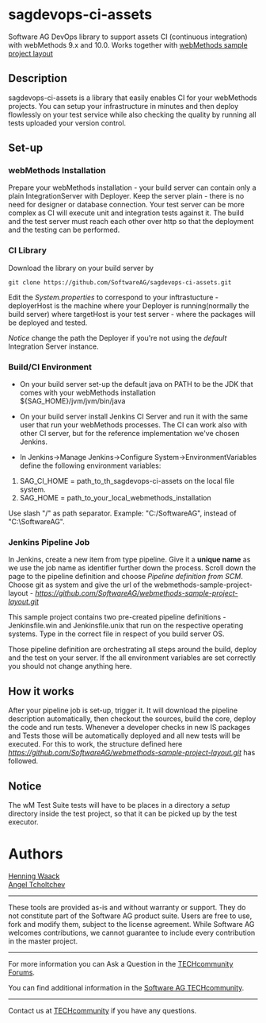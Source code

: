 # sagdevops-ci-assets
Software AG DevOps library to support assets CI (continuous integration) with webMethods 9.x and 10.0. Works together with [webMethods sample project layout](https://github.com/SoftwareAG/webmethods-sample-project-layout)


## Description
sagdevops-ci-assets is a library that easily enables CI for your webMethods projects. You can setup your infrastructure in minutes and then deploy flowlessly on your test service while also checking the quality
by running all tests uploaded your version control.


## Set-up

### webMethods Installation
Prepare your webMethods installation - your build server can contain only a plain IntegrationServer with Deployer. Keep the server plain - there is no need for designer or database connection.
Your test server can be more complex as CI will execute unit and integration tests against it. The build and the test server must reach each other over http so that the deployment and the testing can be performed.

### CI Library
Download the library on your build server by

```
git clone https://github.com/SoftwareAG/sagdevops-ci-assets.git
```

Edit the _System.properties_ to correspond to your inftrastucture - deployerHost is the machine where your Deployer is running(normally the build server) where targetHost is your test server - where the packages will be deployed and tested. 

*Notice* change the path the Deployer if you're not using the _default_ Integration Server instance.


### Build/CI Environment 
* On your build server set-up the default java on PATH to be the JDK that comes with your webMethods installation ${SAG_HOME}/jvm/jvm/bin/java

* On your build server install Jenkins CI Server and run it with the same user that run your webMethods processes. The CI can work also with other CI server, but for the reference implementation  we've chosen Jenkins.

* In Jenkins->Manage Jenkins->Configure System->EnvironmentVariables define the following environment variables:
1. SAG_CI_HOME = path_to_th_sagdevops-ci-assets on the local file system.
2. SAG_HOME = path_to_your_local_webmethods_installation

Use slash "/" as path separator. Example: "C:/SoftwareAG", instead of "C:\SoftwareAG".



### Jenkins Pipeline Job
In Jenkins, create a new item from type pipeline. Give it a **unique name** as we use the job name as identifier further down the process. Scroll down the page to the pipeline definition
and choose _Pipeline definition from SCM_. Choose git as system and give the url of the webmethods-sample-project-layout - _https://github.com/SoftwareAG/webmethods-sample-project-layout.git_

This sample project contains two pre-created pipeline definitions - Jenkinsfile.win and Jenkinsfile.unix that run on the respective operating systems. Type in the correct file in respect of you 
build server OS.

Those pipeline definition are orchestrating all steps around the build, deploy and the test on your server. If the all environment variables are set correctly you should not change anything here.


## How it works
After your pipeline job is set-up, trigger it. It will download the pipeline description automatically, then checkout the sources, build the core, deploy the code and run tests. 
Whenever a developer checks in new IS packages and Tests those will be automatically deployed and all new tests will be executed. For this to work, the structure defined here  _https://github.com/SoftwareAG/webmethods-sample-project-layout.git_ has followed.

## Notice
The wM Test Suite tests will have to be places in a directory a *setup* directory inside the test project, so that it can be picked up by the test executor.


# Authors
[Henning Waack](mailto:Henning.Waack@softwareag.com)  
[Angel Tcholtchev](mailto:Angel.tcholtchev@softwareag.com)

______________________
These tools are provided as-is and without warranty or support. They do not constitute part of the Software AG product suite. Users are free to use, fork and modify them, subject to the license agreement. While Software AG welcomes contributions, we cannot guarantee to include every contribution in the master project.
_____________
For more information you can Ask a Question in the [TECHcommunity Forums](https://tech.forums.softwareag.com/tags/c/forum/1/webMethods).

You can find additional information in the [Software AG TECHcommunity](https://tech.forums.softwareag.com/tag/webmethods).
_____________
Contact us at [TECHcommunity](mailto:technologycommunity@softwareag.com?subject=Github/SoftwareAG) if you have any questions.
